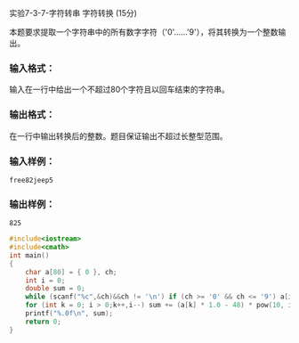 实验7-3-7-字符转串 字符转换 (15分)

本题要求提取一个字符串中的所有数字字符（'0'……'9'），将其转换为一个整数输出。

### 输入格式：

输入在一行中给出一个不超过80个字符且以回车结束的字符串。

### 输出格式：

在一行中输出转换后的整数。题目保证输出不超过长整型范围。

### 输入样例：

```in
free82jeep5
```

### 输出样例：

```out
825
```



```c++
#include<iostream>
#include<cmath>
int main()
{
	char a[80] = { 0 }, ch;
	int i = 0;
	double sum = 0;
	while (scanf("%c",&ch)&&ch != '\n') if (ch >= '0' && ch <= '9') a[i++] = ch;
	for (int k = 0; i > 0;k++,i--) sum += (a[k] * 1.0 - 48) * pow(10, i - 1);
	printf("%.0f\n", sum);
	return 0;
}
```

